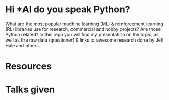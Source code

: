 # Hi *AI do you speak Python?
What are the most popular machine learning (ML) &amp; reinforcement learning (RL) libraries use for research, commercial and hobby projects? Are those Python related? In this repo you will find my presentation on the topic, as well as the raw data (questioner) &amp; links to awesome research done by Jeff Hale and others. 

# Resources 


# Talks given
